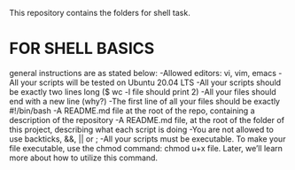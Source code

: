 This repository contains the folders for shell task. 
<h1>FOR SHELL BASICS</h1>
general instructions are as stated below:
-Allowed editors: vi, vim, emacs
-All your scripts will be tested on Ubuntu 20.04 LTS
-All your scripts should be exactly two lines long ($ wc -l file should print 2)
-All your files should end with a new line (why?)
-The first line of all your files should be exactly #!/bin/bash
-A README.md file at the root of the repo, containing a description of the repository
-A README.md file, at the root of the folder of this project, describing what each script is doing
-You are not allowed to use backticks, &&, || or ;
-All your scripts must be executable. To make your file executable, use the chmod command: chmod u+x file. Later, we’ll learn more about how to utilize this command.
